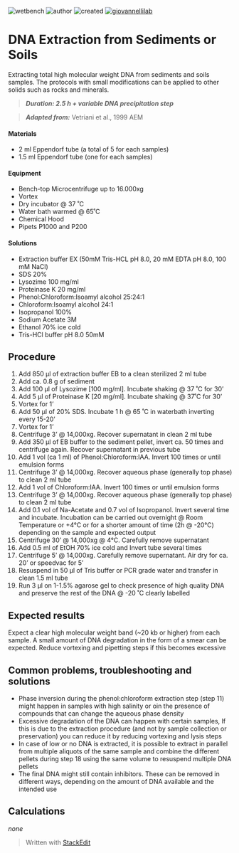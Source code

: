 ![wetbench](https://img.shields.io/badge/TYPE-wet_bench-brigthgreen)
![author](https://img.shields.io/badge/AUTHOR-Donato_Giovannelli-ad7fa8)
![created](https://img.shields.io/badge/created-16032020-lightgray)
[![giovannellilab](https://img.shields.io/badge/BY-Giovannelli_Lab-blue)](http://dgiovannelli.github.io)
 
# DNA Extraction from Sediments or Soils

Extracting total high molecular weight DNA from sediments and soils samples. The protocols with small modifications can be applied to other solids such as rocks and minerals.

>***Duration: 2.5 h + variable DNA precipitation step***

> ***Adapted from:*** Vetriani et al., 1999 AEM

#### Materials
- 2 ml Eppendorf tube (a total of 5 for each samples)
- 1.5 ml Eppendorf tube (one for each samples)

#### Equipment
- Bench-top  Microcentrifuge up to 16.000xg
- Vortex
- Dry incubator @ 37 ˚C
- Water bath warmed @ 65˚C
- Chemical Hood
- Pipets P1000 and P200

#### Solutions
- Extraction buffer EX (50mM Tris-HCL pH 8.0, 20 mM EDTA pH 8.0, 100 mM NaCl)
- SDS 20%
- Lysozime 100 mg/ml
- Proteinase K 20 mg/ml
- Phenol:Chloroform:Isoamyl alcohol 25:24:1
- Chloroform:Isoamyl alcohol 24:1
- Isopropanol 100%
- Sodium Acetate 3M
- Ethanol 70% ice cold
- Tris-HCl buffer pH 8.0 50mM

## Procedure
1. Add 850 µl of extraction buffer EB to a clean sterilized 2 ml tube
2. Add ca. 0.8 g of sediment
3. Add 100 µl of Lysozime [100 mg/ml]. Incubate shaking @ 37 ˚C for 30’
4. Add 5 µl of Proteinase K [20 mg/ml]. Incubate shaking @ 37˚C for 30’
5. Vortex for 1’
6. Add 50 µl of 20% SDS. Incubate 1 h @ 65 ˚C in waterbath inverting every 15-20’
7. Vortex for 1’
8. Centrifuge 3’ @ 14,000xg. Recover supernatant in clean 2 ml tube
9. Add 350 µl of EB buffer to the sediment pellet, invert ca. 50 times and centrifuge again. Recover supernatant in previous tube
10. Add 1 vol (ca 1 ml) of Phenol:Chloroform:IAA. Invert 100 times or until emulsion forms
11. Centrifuge 3’ @ 14,000xg. Recover aqueous phase (generally top phase) to clean 2 ml tube
12. Add 1 vol of Chloroform:IAA. Invert 100 times or until emulsion forms
13. Centrifuge 3’ @ 14,000xg. Recover aqueous phase (generally top phase) to clean 2 ml tube
14. Add 0.1 vol of Na-Acetate and 0.7 vol of Isopropanol. Invert several time and incubate. Incubation can be carried out overnight @ Room Temperature or +4°C or for a shorter amount of time (2h @ -20°C) depending on the sample and expected output
15. Centrifuge 30’ @ 14,000xg @ 4°C. Carefully remove supernatant
16. Add 0.5 ml of EtOH 70% ice cold and Invert tube several times
17. Centrifuge 5’ @ 14,000xg. Carefully remove supernatant. Air dry for ca. 20’ or speedvac for 5’
18. Resuspend in 50 µl of Tris buffer or PCR grade water and transfer in clean 1.5 ml tube
19. Run 3 µl on 1-1.5% agarose gel to check presence of high quality DNA and preserve the rest of the DNA @ -20 ˚C clearly labelled

## Expected results
Expect a clear high molecular weight band (~20 kb or higher) from each sample. A small amount of DNA degradation in the form of a smear can be expected. Reduce vortexing and pipetting steps if this becomes excessive

## Common problems, troubleshooting and solutions
- Phase inversion during the phenol:chloroform extraction step (step 11) might happen in samples with high salinity or oin the presence of compounds that can change the aqueous phase density
- Excessive degradation of the DNA can happen with certain samples, If this is due to the extraction procedure (and not by sample collection or preservation) you can reduce it by reducing vortexing and lysis steps
- In case of low or no DNA is extracted, it is possible to extract in parallel from multiple aliquots of the same sample and combine the different pellets during step 18 using the same volume to resuspend multiple DNA pellets
- The final DNA might still contain inhibitors. These can be removed in different ways, depending on the amount of DNA available and the intended use

## Calculations
_none_

> Written with [StackEdit](https://stackedit.io/)
